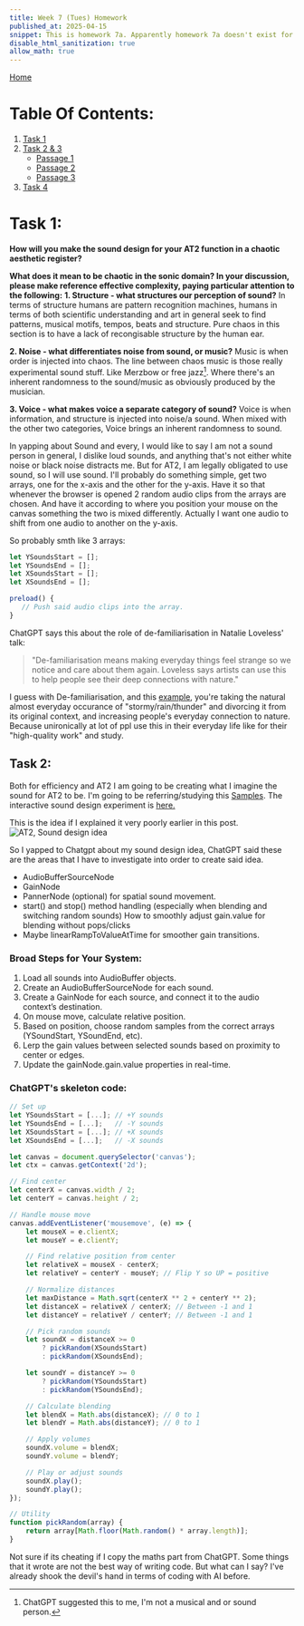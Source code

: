 ```yaml
---
title: Week 7 (Tues) Homework
published_at: 2025-04-15
snippet: This is homework 7a. Apparently homework 7a doesn't exist for some reason.
disable_html_sanitization: true
allow_math: true
---
```


[Home](https://cclanchublo6.deno.dev/)

# Table Of Contents:

1. [Task 1](https://cclanchublo6.deno.dev/Thirdteenth-blog#task-1)
2. [Task 2 & 3](https://cclanchublo6.deno.dev/Thirdteenth-blog#task-2)
   - [Passage 1](https://cclanchublo6.deno.dev/Thirdteenth-blog#passage-1)
   - [Passage 2](https://cclanchublo6.deno.dev/Thirdteenth-blog#passage-2)
   - [Passage 3](https://cclanchublo6.deno.dev/Thirdteenth-blog#passage-3)
3. [Task 4](https://cclanchublo6.deno.dev/Thirdteenth-blog#task-4)

# Task 1:

**How will you make the sound design for your AT2 function in a chaotic aesthetic register?**

**What does it mean to be chaotic in the sonic domain? In your discussion, please make reference effective complexity, paying particular attention to the following:**
**1. Structure - what structures our perception of sound?**
In terms of structure humans are pattern recognition machines, humans in terms of both scientific understanding and art in general seek to find patterns, musical motifs, tempos, beats and structure. Pure chaos in this section is to have a lack of recongisable structure by the human ear.

**2. Noise - what differentiates noise from sound, or music?**
Music is when order is injected into chaos. The line between chaos music is those really experimental sound stuff. Like Merzbow or free jazz[^1]. Where there's an inherent randomness to the sound/music as obviously produced by the musician.

**3. Voice - what makes voice a separate category of sound?**
Voice is when information, and structure is injected into noise/a sound. When mixed with the other two categories, Voice brings an inherent randomness to sound.

In yapping about Sound and every, I would like to say I am not a sound person in general, I dislike loud sounds, and anything that's not either white noise or black noise distracts me. But for AT2, I am legally obligated to use sound, so I will use sound. I'll probably do something simple, get two arrays, one for the x-axis and the other for the y-axis. Have it so that whenever the browser is opened 2 random audio clips from the arrays are chosen. And have it according to where you position your mouse on the canvas something the two is mixed differently. Actually I want one audio to shift from one audio to another on the y-axis.

So probably smth like 3 arrays:

```js
let YSoundsStart = [];
let YSoundsEnd = [];
let XSoundsStart = [];
let XSoundsEnd = [];

preload() {
   // Push said audio clips into the array.
}
```

ChatGPT says this about the role of de-familiarisation in Natalie Loveless' talk:

> "De-familiarisation means making everyday things feel strange so we notice and care about them again. Loveless says artists can use this to help people see their deep connections with nature."

I guess with De-familiarisation, and this [example](https://mynoise.net/NoiseMachines/thunderNoiseGenerator.php), you're taking the natural almost everyday occurance of "stormy/rain/thunder" and divorcing it from its original context, and increasing people's everyday connection to nature. Because unironically at lot of ppl use this in their everyday life like for their "high-quality work" and study.

## Task 2:

Both for efficiency and AT2 I am going to be creating what I imagine the sound for AT2 to be. I'm going to be referring/studying this [Samples](https://blog.science.family/250409_web_audio_api_samples). The interactive sound design experiment is [here.](#)

This is the idea if I explained it very poorly earlier in this post.
![AT2, Sound design idea](AT2-Sound-Idea.jpg)

So I yapped to Chatgpt about my sound design idea, ChatGPT said these are the areas that I have to investigate into order to create said idea.

- AudioBufferSourceNode
- GainNode
- PannerNode (optional) for spatial sound movement.
- start() and stop() method handling (especially when blending and switching random sounds) How to smoothly adjust gain.value for blending without pops/clicks
- Maybe linearRampToValueAtTime for smoother gain transitions.

### Broad Steps for Your System:

1. Load all sounds into AudioBuffer objects.
2. Create an AudioBufferSourceNode for each sound.
3. Create a GainNode for each source, and connect it to the audio context’s destination.
4. On mouse move, calculate relative position.
5. Based on position, choose random samples from the correct arrays (YSoundStart, YSoundEnd, etc).
6. Lerp the gain values between selected sounds based on proximity to center or edges.
7. Update the gainNode.gain.value properties in real-time.

### ChatGPT's skeleton code:

```js
// Set up
let YSoundsStart = [...]; // +Y sounds
let YSoundsEnd = [...];   // -Y sounds
let XSoundsStart = [...]; // +X sounds
let XSoundsEnd = [...];   // -X sounds

let canvas = document.querySelector('canvas');
let ctx = canvas.getContext('2d');

// Find center
let centerX = canvas.width / 2;
let centerY = canvas.height / 2;

// Handle mouse move
canvas.addEventListener('mousemove', (e) => {
    let mouseX = e.clientX;
    let mouseY = e.clientY;

    // Find relative position from center
    let relativeX = mouseX - centerX;
    let relativeY = centerY - mouseY; // Flip Y so UP = positive

    // Normalize distances
    let maxDistance = Math.sqrt(centerX ** 2 + centerY ** 2);
    let distanceX = relativeX / centerX; // Between -1 and 1
    let distanceY = relativeY / centerY; // Between -1 and 1

    // Pick random sounds
    let soundX = distanceX >= 0
        ? pickRandom(XSoundsStart)
        : pickRandom(XSoundsEnd);

    let soundY = distanceY >= 0
        ? pickRandom(YSoundsStart)
        : pickRandom(YSoundsEnd);

    // Calculate blending
    let blendX = Math.abs(distanceX); // 0 to 1
    let blendY = Math.abs(distanceY); // 0 to 1

    // Apply volumes
    soundX.volume = blendX;
    soundY.volume = blendY;

    // Play or adjust sounds
    soundX.play();
    soundY.play();
});

// Utility
function pickRandom(array) {
    return array[Math.floor(Math.random() * array.length)];
}
```

Not sure if its cheating if I copy the maths part from ChatGPT. Some things that it wrote are not the best way of writing code. But what can I say? I've already shook the devil's hand in terms of coding with AI before.

[^1]: ChatGPT suggested this to me, I'm not a musical and or sound person.

